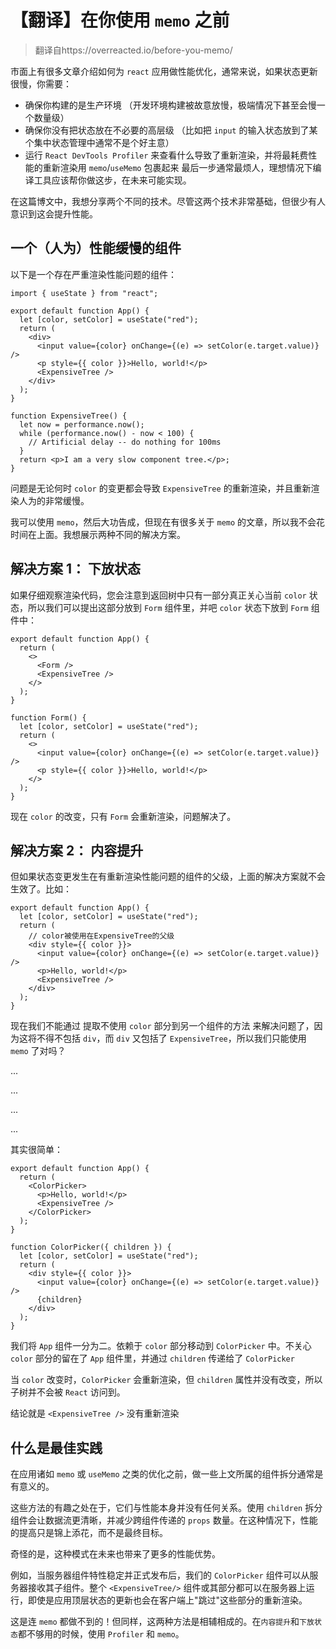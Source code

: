 # 【翻译】在你使用 `memo` 之前

>翻译自https://overreacted.io/before-you-memo/

市面上有很多文章介绍如何为 `react` 应用做性能优化，通常来说，如果状态更新很慢，你需要：

- 确保你构建的是生产环境 （开发环境构建被故意放慢，极端情况下甚至会慢一个数量级）
- 确保你没有把状态放在不必要的高层级 （比如把 `input` 的输入状态放到了某个集中状态管理中通常不是个好主意）
- 运行 `React DevTools Profiler` 来查看什么导致了重新渲染，并将最耗费性能的重新渲染用 `memo`/`useMemo` 包裹起来
  最后一步通常最烦人，理想情况下编译工具应该帮你做这步，在未来可能实现。

在这篇博文中，我想分享两个不同的技术。尽管这两个技术非常基础，但很少有人意识到这会提升性能。

## 一个（人为）性能缓慢的组件

以下是一个存在严重渲染性能问题的组件：

```tsx
import { useState } from "react";

export default function App() {
  let [color, setColor] = useState("red");
  return (
    <div>
      <input value={color} onChange={(e) => setColor(e.target.value)} />
      <p style={{ color }}>Hello, world!</p>
      <ExpensiveTree />
    </div>
  );
}

function ExpensiveTree() {
  let now = performance.now();
  while (performance.now() - now < 100) {
    // Artificial delay -- do nothing for 100ms
  }
  return <p>I am a very slow component tree.</p>;
}
```

问题是无论何时 `color` 的变更都会导致 `ExpensiveTree` 的重新渲染，并且重新渲染人为的非常缓慢。

我可以使用 `memo`，然后大功告成，但现在有很多关于 `memo` 的文章，所以我不会花时间在上面。我想展示两种不同的解决方案。

## 解决方案 1： 下放状态

如果仔细观察渲染代码，您会注意到返回树中只有一部分真正关心当前 `color` 状态，所以我们可以提出这部分放到 `Form` 组件里，并吧 `color` 状态下放到 `Form` 组件中：

```tsx
export default function App() {
  return (
    <>
      <Form />
      <ExpensiveTree />
    </>
  );
}

function Form() {
  let [color, setColor] = useState("red");
  return (
    <>
      <input value={color} onChange={(e) => setColor(e.target.value)} />
      <p style={{ color }}>Hello, world!</p>
    </>
  );
}
```

现在 `color` 的改变，只有 `Form` 会重新渲染，问题解决了。

## 解决方案 2： 内容提升

但如果状态变更发生在有重新渲染性能问题的组件的父级，上面的解决方案就不会生效了。比如：

```tsx
export default function App() {
  let [color, setColor] = useState("red");
  return (
    // color被使用在ExpensiveTree的父级
    <div style={{ color }}>
      <input value={color} onChange={(e) => setColor(e.target.value)} />
      <p>Hello, world!</p>
      <ExpensiveTree />
    </div>
  );
}
```

现在我们不能通过 提取不使用 `color` 部分到另一个组件的方法 来解决问题了，因为这将不得不包括 `div`，而 `div` 又包括了 `ExpensiveTree`，所以我们只能使用 `memo` 了对吗？ 

...

...

...

...

其实很简单：

```tsx
export default function App() {
  return (
    <ColorPicker>
      <p>Hello, world!</p>
      <ExpensiveTree />
    </ColorPicker>
  );
}

function ColorPicker({ children }) {
  let [color, setColor] = useState("red");
  return (
    <div style={{ color }}>
      <input value={color} onChange={(e) => setColor(e.target.value)} />
      {children}
    </div>
  );
}
```

我们将 `App` 组件一分为二。依赖于 `color` 部分移动到 `ColorPicker` 中。不关心 `color` 部分的留在了 `App` 组件里，并通过 `children` 传递给了 `ColorPicker`

当 `color` 改变时，`ColorPicker` 会重新渲染，但 `children` 属性并没有改变，所以子树并不会被 `React` 访问到。

结论就是 `<ExpensiveTree />` 没有重新渲染

## 什么是最佳实践

在应用诸如 `memo` 或 `useMemo` 之类的优化之前，做一些上文所属的组件拆分通常是有意义的。

这些方法的有趣之处在于，它们与性能本身并没有任何关系。使用 `children` 拆分组件会让数据流更清晰，并减少跨组件传递的 `props` 数量。在这种情况下，性能的提高只是锦上添花，而不是最终目标。

奇怪的是，这种模式在未来也带来了更多的性能优势。

例如，当服务器组件特性稳定并正式发布后，我们的 `ColorPicker` 组件可以从服务器接收其子组件。整个 `<ExpensiveTree/>` 组件或其部分都可以在服务器上运行，即使是应用顶层状态的更新也会在客户端上"跳过"这些部分的重新渲染。

这是连 `memo` 都做不到的！但同样，这两种方法是相辅相成的。在`内容提升`和`下放状态`都不够用的时候，使用 `Profiler` 和 `memo`。

